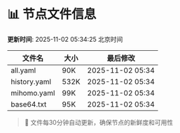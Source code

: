 # 📊 节点文件信息

**更新时间**: 2025-11-02 05:34:25 北京时间

| 文件名 | 大小 | 最后修改 |
|--------|------|----------|
| all.yaml | 90K | 2025-11-02 05:34 |
| history.yaml | 532K | 2025-11-02 05:34 |
| mihomo.yaml | 99K | 2025-11-02 05:34 |
| base64.txt | 95K | 2025-11-02 05:34 |

> 🔄 文件每30分钟自动更新，确保节点的新鲜度和可用性
